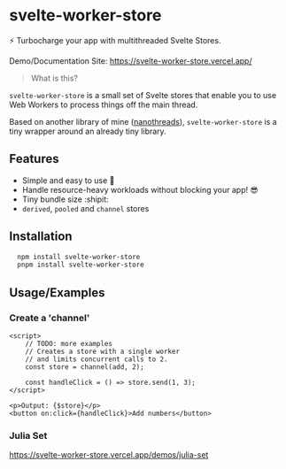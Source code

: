 # svelte-worker-store

:zap: Turbocharge your app with multithreaded Svelte Stores.

Demo/Documentation Site: https://svelte-worker-store.vercel.app/

> What is this?

`svelte-worker-store` is a small set of Svelte stores that enable you to use Web Workers to process things off the main thread.

Based on another library of mine ([nanothreads](https://www.npmjs.com/package/nanothreads)), `svelte-worker-store` is a tiny wrapper around an already tiny library.

## Features

- Simple and easy to use :100:
- Handle resource-heavy workloads without blocking your app! :sunglasses:
- Tiny bundle size :shipit:
- `derived`, `pooled` and `channel` stores

## Installation

```bash
  npm install svelte-worker-store
  pnpm install svelte-worker-store
```

## Usage/Examples

### Create a 'channel'

```svelte
<script>
	// TODO: more examples
	// Creates a store with a single worker
	// and limits concurrent calls to 2.
	const store = channel(add, 2);

	const handleClick = () => store.send(1, 3);
</script>

<p>Output: {$store}</p>
<button on:click={handleClick}>Add numbers</button>
```

### Julia Set

https://svelte-worker-store.vercel.app/demos/julia-set
